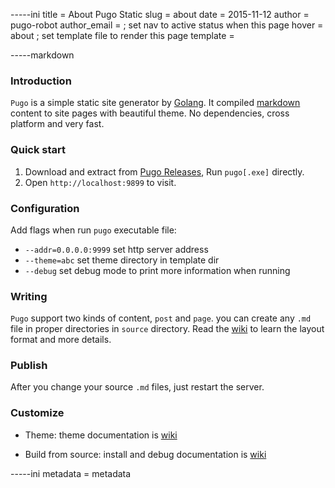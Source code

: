 -----ini
title = About Pugo Static
slug = about
date = 2015-11-12
author = pugo-robot
author_email =
; set nav to active status when this page
hover = about
; set template file to render this page
template =


-----markdown
### Introduction

`Pugo` is a simple static site generator by [Golang](https://golang.org). It compiled [markdown](#) content to site pages with beautiful theme. No dependencies, cross platform and very fast.

### Quick start

1. Download and extract from [Pugo Releases](#), Run `pugo[.exe]` directly.
2. Open `http://localhost:9899` to visit.

### Configuration

Add flags when run `pugo` executable file:

- `--addr=0.0.0.0:9999` set http server address
- `--theme=abc` set theme directory in template dir
- `--debug` set debug mode to print more information when running

### Writing

`Pugo` support two kinds of content, `post` and `page`. you can create any `.md` file in proper directories in `source` directory. Read the [wiki](#) to learn the layout format and more details.

### Publish

After you change your source `.md` files, just restart the server.

### Customize

- Theme: theme documentation is [wiki](#)

- Build from source: install and debug documentation is [wiki]($)

-----ini
metadata = metadata